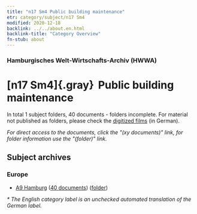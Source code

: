 ```yaml
---
title: "n17 Sm4 Public building maintenance"
etr: category/subject/n17 Sm4
modified: 2020-12-18
backlink: ../../about.en.html
backlink-title: "Category Overview"
fn-stub: about
---
```


### Hamburgisches Welt-Wirtschafts-Archiv (HWWA)
# [n17 Sm4]{.gray}&#8201; Public building maintenance&#160; 





In total 1 subject folders, 40 documents - folders incomplete.
For material not published as folders, please check the [digitized films](/film/h1_sh) (in German).

_For direct access to the documents, click the "(xy documents)" link, for folder information use the "(folder)" link._

## Subject archives



### Europe

- [A9 Hamburg](../../../geo/about.en.html#A9) (<a href="https://dfg-viewer.de/show/?tx_dlf[id]=https://pm20.zbw.eu/mets/sh/1409xx/140905/1452xx/145256/public.mets.en.xml" target="_blank">40 documents</a>) ([folder](http://purl.org/pressemappe20/folder/sh/140905,145256))


_* The English category label is an unchecked automated translation of the German label._

